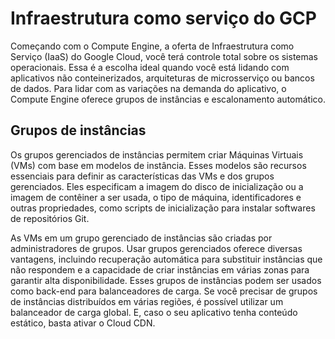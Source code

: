 # Infraestrutura como serviço do GCP

Começando com o Compute Engine, a oferta de Infraestrutura como Serviço (IaaS) do Google Cloud, você terá controle total sobre os sistemas operacionais. Essa é a escolha ideal quando você está lidando com aplicativos não conteinerizados, arquiteturas de microsserviço ou bancos de dados. Para lidar com as variações na demanda do aplicativo, o Compute Engine oferece grupos de instâncias e escalonamento automático.

## Grupos de instâncias

Os grupos gerenciados de instâncias permitem criar Máquinas Virtuais (VMs) com base em modelos de instância. Esses modelos são recursos essenciais para definir as características das VMs e dos grupos gerenciados. Eles especificam a imagem do disco de inicialização ou a imagem de contêiner a ser usada, o tipo de máquina, identificadores e outras propriedades, como scripts de inicialização para instalar softwares de repositórios Git.

As VMs em um grupo gerenciado de instâncias são criadas por administradores de grupos. Usar grupos gerenciados oferece diversas vantagens, incluindo recuperação automática para substituir instâncias que não respondem e a capacidade de criar instâncias em várias zonas para garantir alta disponibilidade. Esses grupos de instâncias podem ser usados como back-end para balanceadores de carga. Se você precisar de grupos de instâncias distribuídos em várias regiões, é possível utilizar um balanceador de carga global. E, caso o seu aplicativo tenha conteúdo estático, basta ativar o Cloud CDN.